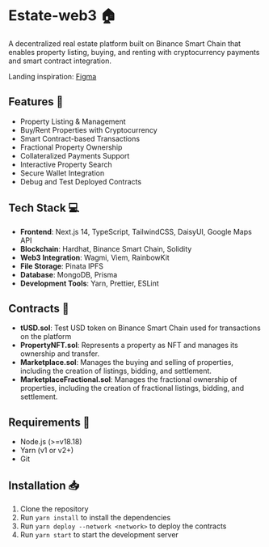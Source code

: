 # Estate-web3 🏠

A decentralized real estate platform built on Binance Smart Chain that enables property listing, buying, and renting with cryptocurrency payments and smart contract integration.

Landing inspiration: [Figma](https://www.figma.com/community/file/1159150161670385658/free-estatery-real-estate-saas-web-and-mobile-ui-kit)

## Features 🌟

- Property Listing & Management
- Buy/Rent Properties with Cryptocurrency
- Smart Contract-based Transactions
- Fractional Property Ownership
- Collateralized Payments Support
- Interactive Property Search
- Secure Wallet Integration
- Debug and Test Deployed Contracts

## Tech Stack 💻

- **Frontend**: Next.js 14, TypeScript, TailwindCSS, DaisyUI, Google Maps API
- **Blockchain**: Hardhat, Binance Smart Chain, Solidity
- **Web3 Integration**: Wagmi, Viem, RainbowKit
- **File Storage**: Pinata IPFS
- **Database**: MongoDB, Prisma
- **Development Tools**: Yarn, Prettier, ESLint

## Contracts 📜

- **tUSD.sol**: Test USD token on Binance Smart Chain used for transactions on the platform
- **PropertyNFT.sol**: Represents a property as NFT and manages its ownership and transfer.
- **Marketplace.sol**: Manages the buying and selling of properties, including the creation of listings, bidding, and settlement.
- **MarketplaceFractional.sol**: Manages the fractional ownership of properties, including the creation of fractional listings, bidding, and settlement.

## Requirements 📝

- Node.js (>=v18.18)
- Yarn (v1 or v2+)
- Git

## Installation 📥

1. Clone the repository
2. Run `yarn install` to install the dependencies
3. Run `yarn deploy --network <network>` to deploy the contracts
4. Run `yarn start` to start the development server
